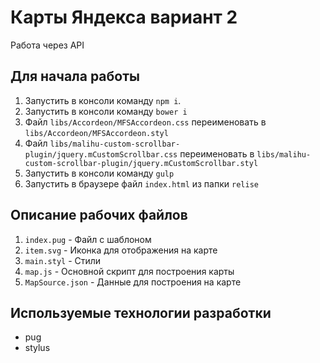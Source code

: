 # Карты Яндекса вариант 2
Работа через API
## Для начала работы
1. Запустить в консоли команду `npm i`.
2. Запустить в консоли команду `bower i`
3. Файл `libs/Accordeon/MFSAccordeon.css` переименовать в `libs/Accordeon/MFSAccordeon.styl`
4. Файл `libs/malihu-custom-scrollbar-plugin/jquery.mCustomScrollbar.css` переименовать
 в `libs/malihu-custom-scrollbar-plugin/jquery.mCustomScrollbar.styl`
4. Запустить в консоли команду `gulp` 
5. Запустить в браузере файл `index.html` из папки `relise`

## Описание рабочих файлов
1. `index.pug` - Файл с шаблоном 
2. `item.svg` - Иконка для отображения на карте
3. `main.styl` - Стили
4. `map.js` - Основной скрипт для построения карты
5. `MapSource.json` - Данные для построения на карте

## Используемые технологии разработки
* pug
* stylus